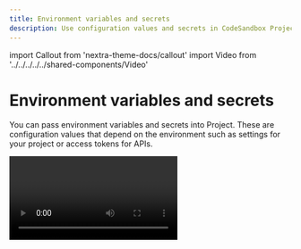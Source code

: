 ```yaml
---
title: Environment variables and secrets
description: Use configuration values and secrets in CodeSandbox Projects
---
```


import Callout from 'nextra-theme-docs/callout'
import Video from '../../../../../shared-components/Video'

# Environment variables and secrets

You can pass environment variables and secrets into Project. These are configuration values that depend on the environment such as settings for your project or access tokens for APIs.

<Video src="../assets/EnvVars.mp4" />

## Storing secrets in Projects

The environment variables are stored in our database, AES encrypted. We reroll the encryption key from time to time (on an unannounced schedule) and we store the key separately from the database.

## Exposure

Keep in mind that everyone with terminal access will be able to access the environment variables. Read-only users don’t have terminal access, but people who can write to the repo will have access. In addition, it’s only available for private repositories to make sure publicly accessible Projects won’t expose any secrets.

## Project-level environment variables and secrets

Currently CodeSandbox Projects only support project-level env vars and secrets. The secrets and environment variables are shared across all VMs but after making changes you have to restart your workspace to take effect. 

### Set environment variables and secrets through the UI

**First, click on the open menu on any workspace.**

![CodeSandbox Projects Command Palette](../images/env-vars-open-menu.png)

**Then, click on the Env variables menu item.**

![CodeSandbox Projects Command Palette](../images/env-vars-click-menu-item.png)

### Set environment variables and secrets using the command palette

Open the command palette using ⌘ + K. Then start typing `Add environment variables`.

![CodeSandbox Projects Command Palette](../images/env-vars-command-palette.png)


### Manage environment variables and secrets

You can also make changes and view all the existing environment variables and secrets after navigating there from the UI or the command palette.

![CodeSandbox Projects Command Palette](../images/env-vars-manage.png)